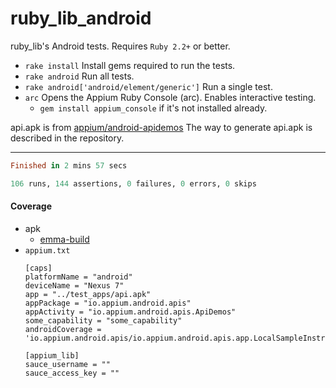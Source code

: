 ruby_lib_android
=====================

ruby_lib's Android tests. Requires `Ruby 2.2+` or better.

- `rake install` Install gems required to run the tests.
- `rake android` Run all tests.
- `rake android['android/element/generic']` Run a single test.
- `arc` Opens the Appium Ruby Console (arc). Enables interactive testing.
  - `gem install appium_console` if it's not installed already.

api.apk is from [appium/android-apidemos](https://github.com/appium/android-apidemos)
The way to generate api.apk is described in the repository.

---

```ruby
Finished in 2 mins 57 secs

106 runs, 144 assertions, 0 failures, 0 errors, 0 skips
```

#### Coverage

- apk
    - [emma-build](https://github.com/appium/android-apidemos/blob/a20597cb97238bf43c073500444b9428fab53f50/README.md#emma-build-for-testing-code-coverage)
- `appium.txt`
    ```
    [caps]
    platformName = "android"
    deviceName = "Nexus 7"
    app = "../test_apps/api.apk"
    appPackage = "io.appium.android.apis"
    appActivity = "io.appium.android.apis.ApiDemos"
    some_capability = "some_capability"
    androidCoverage = 'io.appium.android.apis/io.appium.android.apis.app.LocalSampleInstrumentation'
    
    [appium_lib]
    sauce_username = ""
    sauce_access_key = ""
    ```
